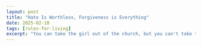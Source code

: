 ```yaml
---
layout: post
title: "Hate Is Worthless, Forgiveness is Everything"
date: 2025-02-10
tags: [rules-for-living]
excerpt: "You can take the girl out of the church, but you can't take the church out of the girl."
---
```


